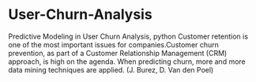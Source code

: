# User-Churn-Analysis
Predictive Modeling in User Churn Analysis, python
Customer retention is one of the most important issues for companies.Customer churn prevention, as part of a Customer Relationship
Management (CRM) approach, is high on the agenda.  When predicting churn, more and more data mining techniques are applied. (J. Burez, D. Van den Poel)
